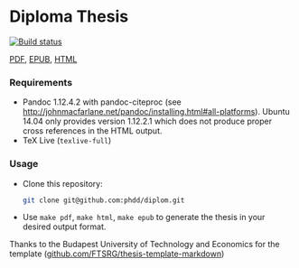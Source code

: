 # Diploma Thesis

[![Build status](https://travis-ci.org/phdd/diplom.svg?branch=master)](https://travis-ci.org/phdd/diplom)

[PDF](https://phdd.github.io/diplom/thesis.pdf), [EPUB](https://phdd.github.io/diplom/thesis.epub), [HTML](https://phdd.github.io/diplom)

### Requirements

* Pandoc 1.12.4.2 with pandoc-citeproc (see http://johnmacfarlane.net/pandoc/installing.html#all-platforms). Ubuntu 14.04 only provides version 1.12.2.1 which does not produce proper cross references in the HTML output.
* TeX Live (`texlive-full`)

### Usage

* Clone this repository:
  ```bash
  git clone git@github.com:phdd/diplom.git
  ```
  
* Use `make pdf`, `make html`, `make epub` to generate the thesis in your desired output format.

Thanks to the Budapest University of Technology and Economics for the template ([github.com/FTSRG/thesis-template-markdown](https://github.com/FTSRG/thesis-template-markdown))
